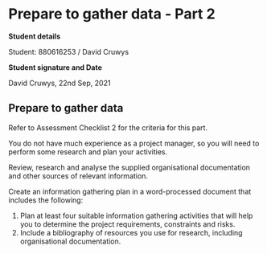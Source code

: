# Prepare to gather data - Part 2

**Student details**

Student:  880616253 / David Cruwys

**Student signature and Date**

David Cruwys, 22nd Sep, 2021

## Prepare to gather data

Refer to Assessment Checklist 2 for the criteria for this part.

You do not have much experience as a project manager, so you will need to perform some research and plan your activities.

Review, research and analyse the supplied organisational documentation and other sources of relevant information.

Create an information gathering plan in a word-processed document that includes the following:

1. Plan at least four suitable information gathering activities that will help you to determine the project requirements, constraints and risks.
2. Include a bibliography of resources you use for research, including organisational documentation.
